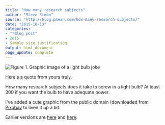 ```yaml
---
title: "How many research subjects"
author: "Steve Simon"
source: "http://blog.pmean.com/how-many-research-subjects/"
date: "2015-10-13"
categories:
- "*Blog post"
- 2015
- Sample size justification
output: html_document
page_update: complete
---
```


![Figure 1. Graphic image of a light bulb joke](http://www.pmean.com/new-images/15/how-many-research-subjects01.png)

<div class="notes">

Here's a quote from yours truly. 

How many research subjects does it take to screw in a light bulb? At least 300 if you want the bulb to have adequate power.

I've added a cute graphic from the public domain (downloaded from [Pixabay][pix1] to liven it up a bit.



[pix1]: www.pixabay.com

</div>
 
Earlier versions are [here][sim1] and [here][sim2].
 
[sim1]: http://blog.pmean.com/how-many-research-subjects/
[sim2]: http://new.pmean.com/how-many-research-subjects/
 
